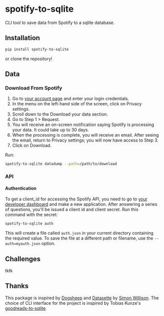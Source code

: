 # spotify-to-sqlite

CLI tool to save data from Spotify to a sqlite database.

## Installation

```bash
pip install spotify-to-sqlite
```

or clone the repository!

## Data

### Download From Spotify

1. Go to [your account page](https://spotify.com/us/account) and enter your login credentials.
2. In the menu on the left-hand side of the screen, click on Privacy settings.
3. Scroll down to the Download your data section.
4. Go to Step 1 > Request.
5. You will receive an on-screen notification saying Spotify is processing your data. It could take up to 30 days.
6. When the processing is complete, you will receive an email.
After seeing the email, return to Privacy settings; you will now have access to Step 3.
7. Click on Download.

Run:

```bash
spotify-to-sqlite datadump --path=/path/to/download
```

### API

#### Authentication

To get a client_id for accessing the Spotify API, you need to go to [your developer dashboard](https://developer.spotify.com/dashboard) and make a new application. After answering a series of questions, you'll be issued a client id and client secret. Run this command with the secret:

```bash
spotify-to-sqlite auth
```

This will create a file called `auth.json` in your current directory containing the required value. To save the file at a different path or filename, use the `--auth=myauth.json` option.

## Challenges

tktk

## Thanks

This package is inspired by [Dogsheep](https://simonwillison.net/2019/Oct/7/dogsheep/) and [Datasette](https://github.com/simonw/datasette) by [Simon Willison](https://github.com/simonw). The choice of CLI interface for the project is inspired by Tobias Kunze's [goodreads-to-sqlite](https://github.com/rixx/goodreads-to-sqlite).
